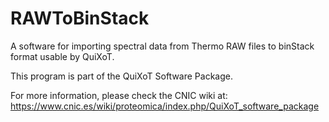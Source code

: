 # RAWToBinStack
A software for importing spectral data from Thermo RAW files to binStack format usable by QuiXoT.

This program is part of the QuiXoT Software Package.

For more information, please check the CNIC wiki at:
https://www.cnic.es/wiki/proteomica/index.php/QuiXoT_software_package
